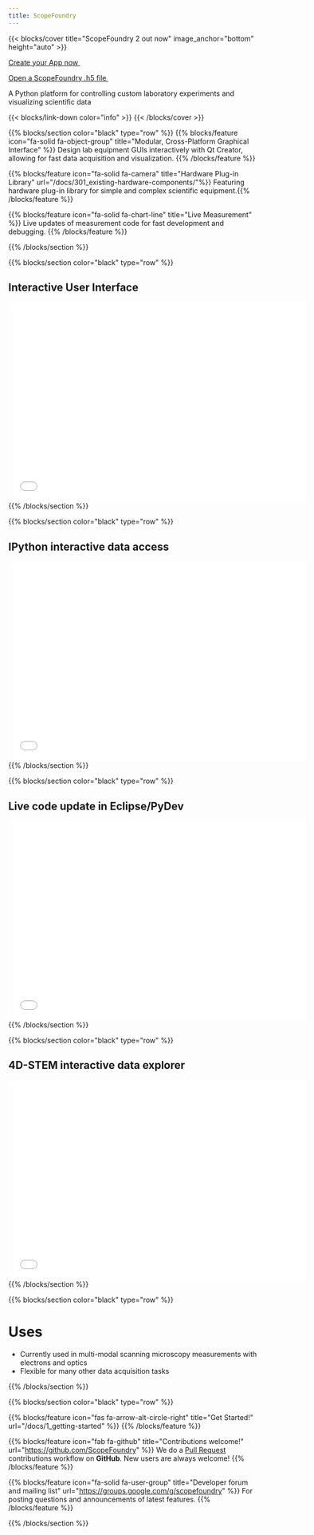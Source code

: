 ```yaml
---
title: ScopeFoundry
---
```


[getting_started_docs]:/docs/1_getting-started/
[tools_tutorials]:/docs/11_tools-tutorials/

{{< blocks/cover title="ScopeFoundry 2 out now" image_anchor="bottom" height="auto" >}}

<a class="btn btn-lg btn-primary me-3 mb-4" href="docs/">Create your App now <i class="fas fa-arrow-alt-circle-right ms-2"></i>
</a>

<a class="btn btn-lg btn-secondary me-3 mb-4" href="docs/30_tips-and-tricks/analyze-with-ipynb/">Open a ScopeFoundry .h5 file <i class="fas fa-arrow-alt-circle-right ms-2"></i>
</a>


<p class="lead fw-bold mt-5">A Python platform for controlling custom laboratory experiments and visualizing scientific data



{{< blocks/link-down color="info" >}}
{{< /blocks/cover >}}

{{% blocks/section color="black" type="row" %}}
{{% blocks/feature icon="fa-solid fa-object-group" title="Modular, Cross-Platform Graphical Interface" %}}
Design lab equipment GUIs interactively with Qt Creator, allowing for fast data acquisition and visualization. {{% /blocks/feature %}}

{{% blocks/feature icon="fa-solid fa-camera" title="Hardware Plug-in Library" url="/docs/301_existing-hardware-components/"%}}
Featuring hardware plug-in library for simple and complex scientific equipment.{{% /blocks/feature %}}

{{% blocks/feature icon="fa-solid fa-chart-line" title="Live Measurement" %}}
Live updates of measurement code for fast development and debugging.
{{% /blocks/feature %}}

{{% /blocks/section %}}



{{% blocks/section color="black" type="row" %}}
## Interactive User Interface
<iframe width="600" height="400" src="//www.youtube.com/embed/GJRVbZ8zYVY" frameborder="0" allowfullscreen></iframe>
{{% /blocks/section %}}


{{% blocks/section color="black" type="row" %}}
## IPython interactive data access
<iframe width="600" height="400" src="//www.youtube.com/embed/BdwPL2iOmns" frameborder="0" allowfullscreen></iframe>
{{% /blocks/section %}}


{{% blocks/section color="black" type="row" %}}
## Live code update in Eclipse/PyDev
<iframe width="600" height="400" src="//www.youtube.com/embed/kd8OitLPXcM" frameborder="0" allowfullscreen></iframe>
{{% /blocks/section %}}


{{% blocks/section color="black" type="row" %}}
## 4D-STEM interactive data explorer
<iframe width="600" height="400" src="//www.youtube.com/embed/XJaCfdVUQw0" frameborder="0" allowfullscreen></iframe>
{{% /blocks/section %}}


{{% blocks/section color="black" type="row" %}}

# Uses

* Currently used in multi-modal scanning microscopy measurements with electrons and optics
* Flexible for many other data acquisition tasks

{{% /blocks/section %}}

{{% blocks/section color="black" type="row" %}}

{{% blocks/feature icon="fas fa-arrow-alt-circle-right" title="Get Started!" url="/docs/1_getting-started" %}}
{{% /blocks/feature %}}

{{% blocks/feature icon="fab fa-github" title="Contributions welcome!" url="https://github.com/ScopeFoundry" %}}
We do a [Pull Request](https://github.com/ScopeFoundry/ScopeFoundry/pulls) contributions workflow on **GitHub**. New users are always welcome!
{{% /blocks/feature %}}


{{% blocks/feature icon="fa-solid fa-user-group" title="Developer forum and mailing list" url="https://groups.google.com/g/scopefoundry" %}}
For posting questions and announcements of latest features.
{{% /blocks/feature %}}

{{% /blocks/section %}}

